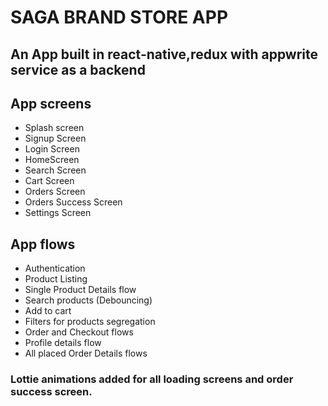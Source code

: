 # SAGA BRAND STORE APP
## An App built in react-native,redux with appwrite service as a backend

## App screens
- Splash screen
- Signup Screen
- Login Screen
- HomeScreen
- Search Screen
- Cart Screen
- Orders Screen
- Orders Success Screen
- Settings Screen


## App flows
- Authentication
- Product Listing
- Single Product Details flow
- Search products (Debouncing)
- Add to cart
- Filters for products segregation
- Order and Checkout flows
- Profile details flow
- All placed Order Details flows

### Lottie animations added for all loading screens and order success screen.
